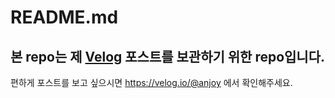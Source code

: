 # README.md

## 본 repo는 제 [Velog](https://velog.io/@anjoy) 포스트를 보관하기 위한 repo입니다.

편하게 포스트를 보고 싶으시면 https://velog.io/@anjoy 에서 확인해주세요.
